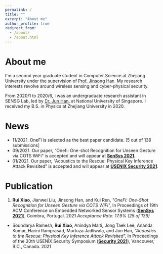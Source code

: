 ```yaml
---
permalink: /
title: ""
excerpt: "About me"
author_profile: true
redirect_from: 
  - /about/
  - /about.html
---
```


# About me

I'm a second year graduate student in Computer Science at Zhejiang University under the supervision of [Prof. Jinsong Han](https://person.zju.edu.cn/en/hanjinsong). My research interests revolve around wireless sensing and cyber-physical security.

From 2020/1 to 2020/6, I was an undergraduate research assistant in SENSG Lab, led by [Dr. Jun Han](http://www.junhan.org/), at National University of Singapore. I received my B.S. in Physics at Zhejiang University in 2020. 

# News

- 11/2021. OneFi is selected as the best paper candidate. [5 out of 139 submissions]
- 09/2021. Our paper, “Onefi: One-shot Recognition for Unseen Gesture via COTS WiFi” is accepted and will appear at **[SenSys 2021](https://sensys.acm.org/2021/)**.
- 01/2021. Our paper, “Acoustics to the Rescue: Physical Key Inference Attack Revisited” is accepted and will appear at **[USENIX Security 2021](https://www.usenix.org/conference/usenixsecurity21)**.

# Publication

1. **Rui Xiao**, Jianwei Liu, Jinsong Han, and Kui Ren,
  *"OneFi: One-Shot Recognition for Unseen Gesture via COTS WiFi",*
  In Proceedings of 19th ACM Conference on Embedded Networked Sensor Systems
  (**[SenSys 2021](https://sensys.acm.org/2021/)**), Coimbra, Portugal. 2021 
  *Acceptance Rate: 17.9% (25 of 139)*
   
- Soundarya Ramesh, **Rui Xiao**, Anindya Maiti, Jong Taek Lee, Ananda Kumar, Harini Ramprasad, Murtuza Jadliwala, and Jun Han,
  *"Acoustics to the Rescue: Physical Key Inference Attack Revisited",*
  In Proceedings of the 30th USENIX Security Symposium 
  (**[Security 2021](https://www.usenix.org/conference/usenixsecurity21)**), Vancouver, B.C., Canada. 2021
